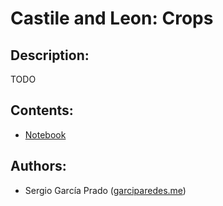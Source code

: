 # Castile and Leon: Crops

## Description: 
TODO

## Contents:
- [Notebook](castile-and-leon-crops.ipynb)

## Authors:
- Sergio García Prado ([garciparedes.me](https://garciparedes.me))
